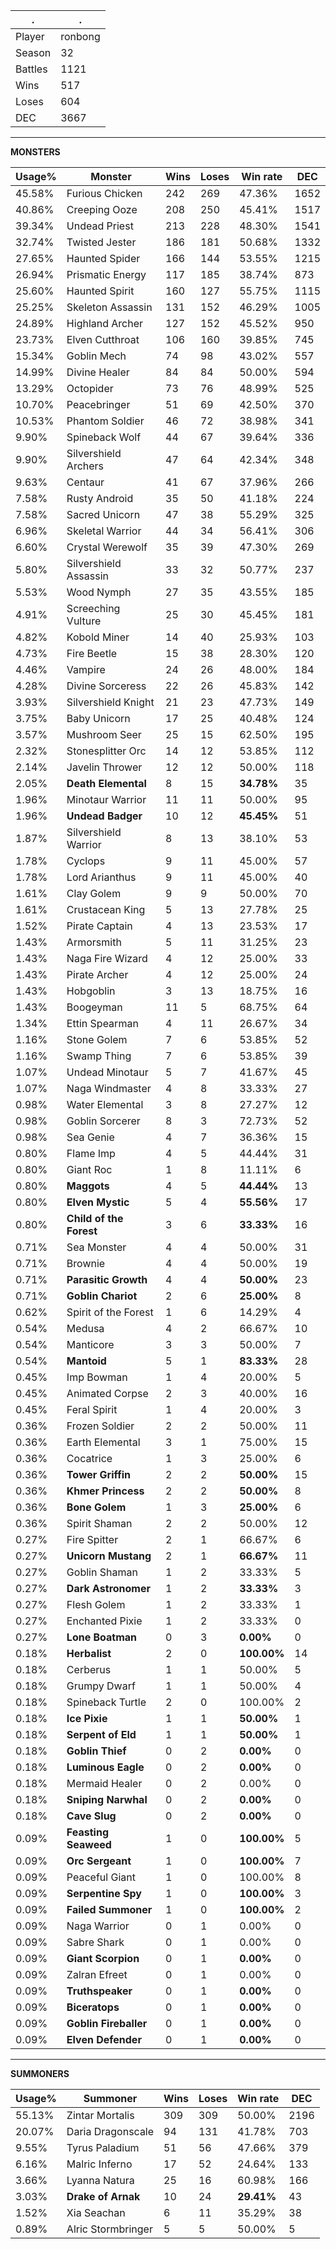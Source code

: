 .|.
|-|-
Player|ronbong
Season|32
Battles|1121
Wins|517
Loses|604
DEC|3667

---
**MONSTERS**

Usage%|Monster|Wins|Loses|Win rate|DEC|
-|-|-|-|-|-|
45.58%|Furious Chicken|242|269|47.36%|1652|
40.86%|Creeping Ooze|208|250|45.41%|1517|
39.34%|Undead Priest|213|228|48.30%|1541|
32.74%|Twisted Jester|186|181|50.68%|1332|
27.65%|Haunted Spider|166|144|53.55%|1215|
26.94%|Prismatic Energy|117|185|38.74%|873|
25.60%|Haunted Spirit|160|127|55.75%|1115|
25.25%|Skeleton Assassin|131|152|46.29%|1005|
24.89%|Highland Archer|127|152|45.52%|950|
23.73%|Elven Cutthroat|106|160|39.85%|745|
15.34%|Goblin Mech|74|98|43.02%|557|
14.99%|Divine Healer|84|84|50.00%|594|
13.29%|Octopider|73|76|48.99%|525|
10.70%|Peacebringer|51|69|42.50%|370|
10.53%|Phantom Soldier|46|72|38.98%|341|
9.90%|Spineback Wolf|44|67|39.64%|336|
9.90%|Silvershield Archers|47|64|42.34%|348|
9.63%|Centaur|41|67|37.96%|266|
7.58%|Rusty Android|35|50|41.18%|224|
7.58%|Sacred Unicorn|47|38|55.29%|325|
6.96%|Skeletal Warrior|44|34|56.41%|306|
6.60%|Crystal Werewolf|35|39|47.30%|269|
5.80%|Silvershield Assassin|33|32|50.77%|237|
5.53%|Wood Nymph|27|35|43.55%|185|
4.91%|Screeching Vulture|25|30|45.45%|181|
4.82%|Kobold Miner|14|40|25.93%|103|
4.73%|Fire Beetle|15|38|28.30%|120|
4.46%|Vampire|24|26|48.00%|184|
4.28%|Divine Sorceress|22|26|45.83%|142|
3.93%|Silvershield Knight|21|23|47.73%|149|
3.75%|Baby Unicorn|17|25|40.48%|124|
3.57%|Mushroom Seer|25|15|62.50%|195|
2.32%|Stonesplitter Orc|14|12|53.85%|112|
2.14%|Javelin Thrower|12|12|50.00%|118|
2.05%|**Death Elemental**|8|15|**34.78%**|35|
1.96%|Minotaur Warrior|11|11|50.00%|95|
1.96%|**Undead Badger**|10|12|**45.45%**|51|
1.87%|Silvershield Warrior|8|13|38.10%|53|
1.78%|Cyclops|9|11|45.00%|57|
1.78%|Lord Arianthus|9|11|45.00%|40|
1.61%|Clay Golem|9|9|50.00%|70|
1.61%|Crustacean King|5|13|27.78%|25|
1.52%|Pirate Captain|4|13|23.53%|17|
1.43%|Armorsmith|5|11|31.25%|23|
1.43%|Naga Fire Wizard|4|12|25.00%|33|
1.43%|Pirate Archer|4|12|25.00%|24|
1.43%|Hobgoblin|3|13|18.75%|16|
1.43%|Boogeyman|11|5|68.75%|64|
1.34%|Ettin Spearman|4|11|26.67%|34|
1.16%|Stone Golem|7|6|53.85%|52|
1.16%|Swamp Thing|7|6|53.85%|39|
1.07%|Undead Minotaur|5|7|41.67%|45|
1.07%|Naga Windmaster|4|8|33.33%|27|
0.98%|Water Elemental|3|8|27.27%|12|
0.98%|Goblin Sorcerer|8|3|72.73%|52|
0.98%|Sea Genie|4|7|36.36%|15|
0.80%|Flame Imp|4|5|44.44%|31|
0.80%|Giant Roc|1|8|11.11%|6|
0.80%|**Maggots**|4|5|**44.44%**|13|
0.80%|**Elven Mystic**|5|4|**55.56%**|17|
0.80%|**Child of the Forest**|3|6|**33.33%**|16|
0.71%|Sea Monster|4|4|50.00%|31|
0.71%|Brownie|4|4|50.00%|19|
0.71%|**Parasitic Growth**|4|4|**50.00%**|23|
0.71%|**Goblin Chariot**|2|6|**25.00%**|8|
0.62%|Spirit of the Forest|1|6|14.29%|4|
0.54%|Medusa|4|2|66.67%|10|
0.54%|Manticore|3|3|50.00%|7|
0.54%|**Mantoid**|5|1|**83.33%**|28|
0.45%|Imp Bowman|1|4|20.00%|5|
0.45%|Animated Corpse|2|3|40.00%|16|
0.45%|Feral Spirit|1|4|20.00%|3|
0.36%|Frozen Soldier|2|2|50.00%|11|
0.36%|Earth Elemental|3|1|75.00%|15|
0.36%|Cocatrice|1|3|25.00%|6|
0.36%|**Tower Griffin**|2|2|**50.00%**|15|
0.36%|**Khmer Princess**|2|2|**50.00%**|8|
0.36%|**Bone Golem**|1|3|**25.00%**|6|
0.36%|Spirit Shaman|2|2|50.00%|12|
0.27%|Fire Spitter|2|1|66.67%|6|
0.27%|**Unicorn Mustang**|2|1|**66.67%**|11|
0.27%|Goblin Shaman|1|2|33.33%|5|
0.27%|**Dark Astronomer**|1|2|**33.33%**|3|
0.27%|Flesh Golem|1|2|33.33%|1|
0.27%|Enchanted Pixie|1|2|33.33%|0|
0.27%|**Lone Boatman**|0|3|**0.00%**|0|
0.18%|**Herbalist**|2|0|**100.00%**|14|
0.18%|Cerberus|1|1|50.00%|5|
0.18%|Grumpy Dwarf|1|1|50.00%|4|
0.18%|Spineback Turtle|2|0|100.00%|2|
0.18%|**Ice Pixie**|1|1|**50.00%**|1|
0.18%|**Serpent of Eld**|1|1|**50.00%**|1|
0.18%|**Goblin Thief**|0|2|**0.00%**|0|
0.18%|**Luminous Eagle**|0|2|**0.00%**|0|
0.18%|Mermaid Healer|0|2|0.00%|0|
0.18%|**Sniping Narwhal**|0|2|**0.00%**|0|
0.18%|**Cave Slug**|0|2|**0.00%**|0|
0.09%|**Feasting Seaweed**|1|0|**100.00%**|5|
0.09%|**Orc Sergeant**|1|0|**100.00%**|7|
0.09%|Peaceful Giant|1|0|100.00%|8|
0.09%|**Serpentine Spy**|1|0|**100.00%**|3|
0.09%|**Failed Summoner**|1|0|**100.00%**|2|
0.09%|Naga Warrior|0|1|0.00%|0|
0.09%|Sabre Shark|0|1|0.00%|0|
0.09%|**Giant Scorpion**|0|1|**0.00%**|0|
0.09%|Zalran Efreet|0|1|0.00%|0|
0.09%|**Truthspeaker**|0|1|**0.00%**|0|
0.09%|**Biceratops**|0|1|**0.00%**|0|
0.09%|**Goblin Fireballer**|0|1|**0.00%**|0|
0.09%|**Elven Defender**|0|1|**0.00%**|0|

---
**SUMMONERS**

Usage%|Summoner|Wins|Loses|Win rate|DEC|
-|-|-|-|-|-|
55.13%|Zintar Mortalis|309|309|50.00%|2196|
20.07%|Daria Dragonscale|94|131|41.78%|703|
9.55%|Tyrus Paladium|51|56|47.66%|379|
6.16%|Malric Inferno|17|52|24.64%|133|
3.66%|Lyanna Natura|25|16|60.98%|166|
3.03%|**Drake of Arnak**|10|24|**29.41%**|43|
1.52%|Xia Seachan|6|11|35.29%|38|
0.89%|Alric Stormbringer|5|5|50.00%|5|
